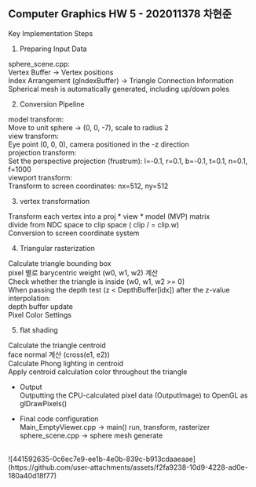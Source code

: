 ## Computer Graphics HW 5 - 202011378 차현준

Key Implementation Steps
1. Preparing Input Data

sphere_scene.cpp:<br/>
Vertex Buffer → Vertex positions<br/>
Index Arrangement (gIndexBuffer) → Triangle Connection Information<br/>
Spherical mesh is automatically generated, including up/down poles<br/>

2. Conversion Pipeline

model transform:<br/>
Move to unit sphere → (0, 0, -7), scale to radius 2<br/>
view transform:<br/>
Eye point (0, 0, 0), camera positioned in the -z direction<br/>
projection transform:<br/>
Set the perspective projection (frustrum): l=-0.1, r=0.1, b=-0.1, t=0.1, n=0.1, f=1000<br/>
viewport transform:<br/>
Transform to screen coordinates: nx=512, ny=512<br/>

3. vertex transformation

Transform each vertex into a proj * view * model (MVP) matrix<br/>
divide from NDC space to clip space ( clip / = clip.w)<br/>
Conversion to screen coordinate system<br/>

4. Triangular rasterization

Calculate triangle bounding box<br/>
pixel 별로 barycentric weight (w0, w1, w2) 계산<br/>
Check whether the triangle is inside (w0, w1, w2 >= 0)<br/>
When passing the depth test (z < DepthBuffer[idx]) after the z-value interpolation:<br/>
depth buffer update<br/>
Pixel Color Settings<br/>

5. flat shading

Calculate the triangle centroid<br/>
face normal 계산 (cross(e1, e2))<br/>
Calculate Phong lighting in centroid<br/>
Apply centroid calculation color throughout the triangle<br/>

* Output<br/>
Outputting the CPU-calculated pixel data (OutputImage) to OpenGL as glDrawPixels()<br/>

* Final code configuration<br/>
Main_EmptyViewer.cpp → main() run, transform, rasterizer<br/>
sphere_scene.cpp → sphere mesh generate<br/>
<br/>
![441592635-0c6ec7e9-ee1b-4e0b-839c-b913cdaaeaae](https://github.com/user-attachments/assets/f2fa9238-10d9-4228-ad0e-180a40d18f77)

